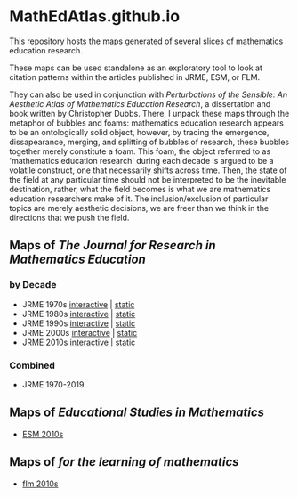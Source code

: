# MathEdAtlas.github.io
This repository hosts the maps generated of several slices of mathematics education research. 

These maps can be used standalone as an exploratory tool to look at citation patterns within the articles published in JRME, ESM, or FLM. 

They can also be used in conjunction with *Perturbations of the Sensible: An Aesthetic Atlas of Mathematics Education Research*, a dissertation and book written by Christopher Dubbs. There, I unpack these maps through the metaphor of bubbles and foams: mathematics education research appears to be an ontologically solid object, however, by tracing the emergence, dissapearance, merging, and splitting of bubbles of research, these bubbles together merely constitute a foam. This foam, the object referrred to as 'mathematics education research' during each decade is argued to be a volatile construct, one that necessarily shifts across time. Then, the state of the field at any particular time should not be interpreted to be the inevitable destination, rather, what the field becomes is what we are mathematics education researchers make of it. The inclusion/exclusion of particular topics are merely aesthetic decisions, we are freer than we think in the directions that we push the field.

## Maps of *The Journal for Research in Mathematics Education*
### by Decade
- JRME 1970s [interactive](../jrme1970s/index.html) | [static](../jrme1970s/70s.png)
- JRME 1980s [interactive](../jrme1980s/index.html) | [static](../jrme1980s/80s.png)
- JRME 1990s [interactive](../jrme1990s/index.html) | [static](../jrme1990s/90s.png)
- JRME 2000s [interactive](../jrme2000s/index.html) | [static](../jrme2000s/00s.png)
- JRME 2010s [interactive](../jrme2010s/index.html) | [static](../jrme2010s/10s.png)
### Combined
- JRME 1970-2019

## Maps of *Educational Studies in Mathematics*
- [ESM 2010s](../esm2010s/index.html)

## Maps of *for the learning of mathematics*
- [flm 2010s](../flm2010s/index.html)
